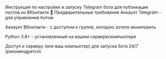 Инструкция по настройке и запуску Telegram бота для публикации постов из ВКонтакте
📌 Предварительные требования
Аккаунт Telegram - для управления ботом

Аккаунт ВКонтакте - с доступом к группе, которую хотите мониторить

Python 3.8+ - установленный на вашем сервере/компьютере

Доступ к серверу (или ваш компьютер) для запуска бота 24/7 (рекомендуется)
